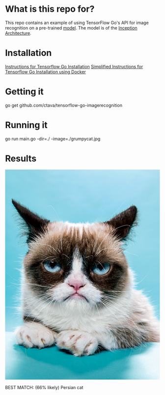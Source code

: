 # What is this repo for?
This repo contains an example of using TensorFlow Go's API for image recognition
on a pre-trained [model](https://storage.googleapis.com/download.tensorflow.org/models/inception5h.zip). 
The model is of the [Inception Architecture](http://arxiv.org/abs/1512.00567).

# Installation
[Instructions for Tensorflow Go Installation](https://www.tensorflow.org/install/install_go)
[Simplified Instructions for Tensorflow Go Installation using Docker](https://github.com/ctava/tensorflow-go)

# Getting it
go get github.com/ctava/tensorflow-go-imagerecognition

# Running it
go run main.go -dir=./ -image=./grumpycat.jpg

# Results
![IMAGE](./grumpycat.jpg)

BEST MATCH: (66% likely) Persian cat
